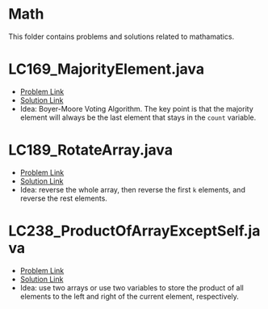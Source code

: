 # Math
This folder contains problems and solutions related to mathamatics.

# LC169_MajorityElement.java
* [Problem Link](https://leetcode.com/problems/majority-element/)
* [Solution Link](../../LC0001_1000/LC0161_0170/LC0169_MajorityElement.java)
* Idea: Boyer-Moore Voting Algorithm. The key point is that the majority element will always be the last element that stays in the `count` variable.

# LC189_RotateArray.java
* [Problem Link](https://leetcode.com/problems/rotate-array/)
* [Solution Link](../../LC0001_1000/LC0181_0190/LC0189_RotateArray.java)
* Idea: reverse the whole array, then reverse the first `k` elements, and reverse the rest elements.

# LC238_ProductOfArrayExceptSelf.java
* [Problem Link](https://leetcode.com/problems/product-of-array-except-self/)
* [Solution Link](../../LC0001_1000/LC0231_0240/LC0238_ProductOfArrayExceptSelf.java)
* Idea: use two arrays or use two variables to store the product of all elements to the left and right of the current element, respectively.
